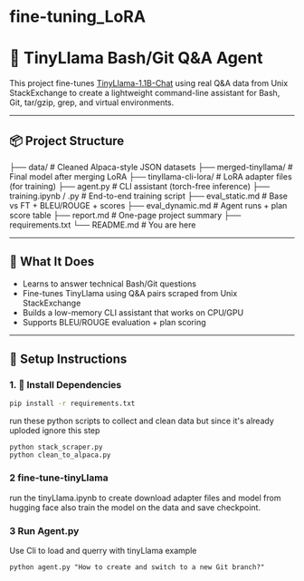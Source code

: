 # fine-tuning_LoRA
# 🦙 TinyLlama Bash/Git Q&A Agent

This project fine-tunes [TinyLlama-1.1B-Chat](https://huggingface.co/TinyLlama/TinyLlama-1.1B-Chat-v1.0) using real Q&A data from Unix StackExchange to create a lightweight command-line assistant for Bash, Git, tar/gzip, grep, and virtual environments.

---

## 📦 Project Structure

├── data/ # Cleaned Alpaca-style JSON datasets
├── merged-tinyllama/ # Final model after merging LoRA
├── tinyllama-cli-lora/ # LoRA adapter files (for training)
├── agent.py # CLI assistant (torch-free inference)
├── training.ipynb / .py # End-to-end training script
├── eval_static.md # Base vs FT + BLEU/ROUGE + scores
├── eval_dynamic.md # Agent runs + plan score table
├── report.md # One-page project summary
├── requirements.txt
└── README.md # You are here


---

## 🧠 What It Does

- Learns to answer technical Bash/Git questions
- Fine-tunes TinyLlama using Q&A pairs scraped from Unix StackExchange
- Builds a low-memory CLI assistant that works on CPU/GPU
- Supports BLEU/ROUGE evaluation + plan scoring

---

## 🚀 Setup Instructions

### 1. 🧼 Install Dependencies

```bash
pip install -r requirements.txt
```

run these python scripts to collect and clean data but since it's already uploded 
ignore this step 
```
python stack_scraper.py
python clean_to_alpaca.py
```
### 2 fine-tune-tinyLlama

run the tinyLlama.ipynb to create download adapter files and model from hugging face 
also train the model on the data and save checkpoint.

### 3 Run Agent.py 
Use Cli to load and querry with tinyLlama 
example 
```
python agent.py "How to create and switch to a new Git branch?"
```
